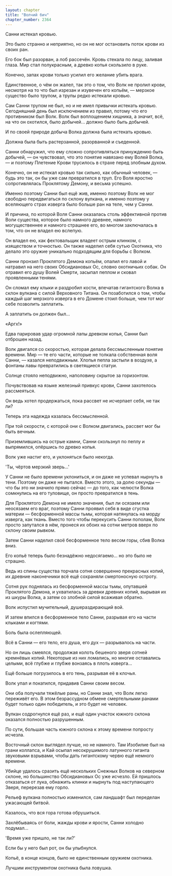 ```yaml
---
layout: chapter
title: "Волчий бич"
chapter_number: 2364
---
```




Санни истекал кровью.

Это было странно и неприятно, но он не мог остановить поток крови из своих ран.

Его бок был разорван, а лоб рассечён. Кровь стекала по лицу, заливая глаза. Мир стал полукрасным, а древко копья скользило в руке.

Конечно, запах крови только усилил его желание убить врага.

Единственное, о чём он жалел, так это о том, что Волк не пролил крови, несмотря на то что был изрезан и изувечен его копьём, — мерзкое существо было трупом, а трупы редко истекали кровью.

Сам Санни трупом не был, но и не имел привычки истекать кровью. Сегодняшний день был исключением из правил, потому что его противником был Волк. Волк был воплощением хищника, а значит, всё, на что он охотился, было добычей... должно было быть добычей.

И по своей природе добыча Волка должна была истекать кровью.

Должна была быть растерзанной, разорванной и съеденной.

Санни обнаружил, что ему сложно сопротивляться принуждению быть добычей, — он чувствовал, что это понятие навязано ему Волей Волка, — и поэтому Плетение Крови трусилось в страхе перед злобным духом.

Конечно, он не истекал кровью так сильно, как обычный человек, — будь это так, он бы уже сам превратился в труп. Его Воля яростно сопротивлялась Проклятому Демону, и весьма успешно.

Именно поэтому Санни был ещё жив, именно поэтому Волк не мог свободно передвигаться по склону вулкана, и именно поэтому у вселяющего страх изверга было больше ран на теле, чем у Санни.

И причина, по которой Воля Санни оказалась столь эффективной против Воли существа, которое было намного древнее, намного могущественнее и намного страшнее его, во многом заключалась в том, что он не владел ею вслепую.

Он владел ею, как фехтовальщик владеет острым клинком, с изяществом и точностью. Он также наделил себя сутью Охотника, что делало это оружие уникально подходящим для борьбы с Волком.

Санни пронзил Проклятого Демона копьём, опалил его лавой и натравил на него своих Обсидиановых Ос, словно охотничьих собак. Он отравил его душу Волей Смерти, засыпал пеплом и сковал проявленными тенями.

Он сломал ему клыки и раздробил кости, впечатав гигантского Волка в склон вулкана с силой Верховного Титана. Он позаботился о том, чтобы каждый шаг мерзкого изверга в его Домене стоил больше, чем тот мог себе позволить заплатить.

А заплатить он должен был...

«Аргх!»

Едва парировав удар огромной лапы древком копья, Санни был отброшен назад.

Волк двигался со скоростью, которая делала бессмысленным понятие времени. Мир — те его части, которые не толкала собственная воля Санни, — казался неподвижным. Хлопья пепла застыли в воздухе, а фонтаны лавы превратились в светящиеся статуи.

Солнце стояло неподвижно, наполовину скрытое за горизонтом.

Почувствовав на языке железный привкус крови, Санни захотелось рассмеяться.

Он ведь хотел продержаться, пока рассвет не исчерпает себя, не так ли?

Теперь эта надежда казалась бессмысленной.

При той скорости, с которой они с Волком двигались, рассвет мог бы быть вечным.

Приземлившись на острые камни, Санни скользнул по пеплу и выпрямился, опёршись по древко копья.

Волк уже настиг его, и уклоняться было некогда.

'Ты, чёртов мерзкий зверь...'

У Санни не было времени уклониться, и он даже не успевал нырнуть в тени. Поэтому он даже не пытался. Вместо этого, за долю секунды — что бы это ни значило прямо сейчас — до того, как челюсти Волка сомкнулись на его туловище, он просто превратился в тень.

Для Проклятого Демона не имело значения, был ли осязаем или неосязаем его враг, поэтому Санни проявил себя в виде сгустка материи — бесформенной массы тьмы, которая натянулась на морду изверга, как ткань. Вместо того чтобы перекусить Санни пополам, Волк просто запутался в нём, пронеся их обоих на сотни метров вверх по склону своим рывком.

Затем Санни наделил своё бесформенное тело весом горы, сбив Волка вниз.

Его копьё теперь было безнадёжно недосягаемо... но это было не страшно.

Ведь из спины существа торчала сотня совершенно прекрасных копий, их древние наконечники всё ещё сохраняли смертоносную остроту.

Сотня рук поднялась из бесформенной массы тьмы, опутавшей Проклятого Демона, и ухватилась за древки древних копий, вырывая их из шкуры Волка, а затем со злобной силой всаживая обратно.

Волк испустил мучительный, душераздирающий вой.

И затем впился в бесформенное тело Санни, разрывая его на части клыками и когтями.

Боль была ослепляющей.

Всё в Санни — его тело, его душа, его дух — разрывалось на части.

Но он лишь смеялся, продолжая колоть бешеного зверя сотней кремнёвых копий. Некоторые из них ломались, но многие оставались целыми, всё глубже и глубже вонзаясь в плоть изверга...

Ещё больше погрузилось в его тень, разрывая её в клочья.

Волк упал и покатился, придавив Санни своим весом.

Они оба получали тяжёлые раны, но Санни знал, что Волк легко переживёт его. В этом безрассудном обмене смертельными ранами будет только один победитель, и это будет не человек.

Вулкан содрогнулся ещё раз, и ещё один участок южного склона оказался полностью разрушенным.

По сути, большая часть южного склона к этому времени попросту исчезла.

Восточный склон выглядел лучше, но не намного. Там Изобилие был на грани коллапса, и Кай осыпал несокрушимого латунного гиганта звуковыми взрывами, чтобы дать гигантскому червю ещё немного времени.

Убийце удалось сразить ещё нескольких Снежных Волков на северном склоне, но большинство Обсидиановых Ос уже исчезло. Ей пришлось отказаться от лука, обнажить клинки и нырнуть под наступающего Зверя, перерезав ему горло.

Рельеф вулкана полностью изменился, сам ландшафт был переделан ужасающей битвой.

Казалось, что вся гора готова обрушиться.

Захлёбываясь от боли, жажды крови и ярости, Санни холодно подумал…

'Время уже пришло, не так ли?'

Если бы у него был рот, он бы улыбнулся.

Копьё, в конце концов, было не единственным оружием охотника.

Лучшим инструментом охотника была ловушка.

